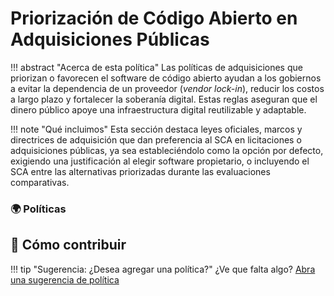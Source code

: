 # Priorización de Código Abierto en Adquisiciones Públicas

!!! abstract "Acerca de esta política"
	Las políticas de adquisiciones que priorizan o favorecen el software de código abierto ayudan a los gobiernos a evitar la dependencia de un proveedor (*vendor lock-in*), reducir los costos a largo plazo y fortalecer la soberanía digital. Estas reglas aseguran que el dinero público apoye una infraestructura digital reutilizable y adaptable.
  
!!! note "Qué incluimos"
	Esta sección destaca leyes oficiales, marcos y directrices de adquisición que dan preferencia al SCA en licitaciones o adquisiciones públicas, ya sea estableciéndolo como la opción por defecto, exigiendo una justificación al elegir software propietario, o incluyendo el SCA entre las alternativas priorizadas durante las evaluaciones comparativas.
      
### 🌍 Políticas

## 🤝 Cómo contribuir

!!! tip "Sugerencia: ¿Desea agregar una política?"
 	 ¿Ve que falta algo? [Abra una sugerencia de política](https://github.com/EL-BID/OSS_policies/issues/new?template=policy-suggestion.yml)